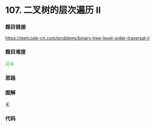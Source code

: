 # 107. 二叉树的层次遍历 II

### 题目链接

https://leetcode-cn.com/problems/binary-tree-level-order-traversal-ii

### 题目难度

<font color=#5CB85C>简单</font>

### 思路



### 图解

无

### 代码

```python
```